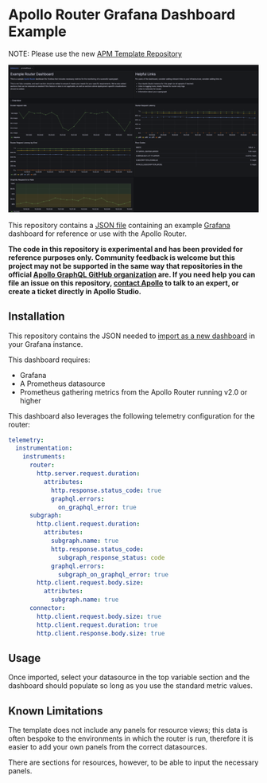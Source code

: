# Apollo Router Grafana Dashboard Example

NOTE: Please use the new [APM Template Repository](https://github.com/apollographql/apm-templates/tree/main/grafana)

![example dashboard preview](./imgs/dashboard-preview.png)

This repository contains a [JSON file](./example-dashboard.json) containing an example [Grafana](https://grafana.com/oss/grafana/) dashboard for reference or use with the Apollo Router.

**The code in this repository is experimental and has been provided for reference purposes only. Community feedback is welcome but this project may not be supported in the same way that repositories in the official [Apollo GraphQL GitHub organization](https://github.com/apollographql) are. If you need help you can file an issue on this repository, [contact Apollo](https://www.apollographql.com/contact-sales) to talk to an expert, or create a ticket directly in Apollo Studio.**

## Installation

This repository contains the JSON needed to [import as a new dashboard](https://grafana.com/docs/grafana/latest/dashboards/build-dashboards/import-dashboards/) in your Grafana instance. 

This dashboard requires: 
- Grafana
- A Prometheus datasource
- Prometheus gathering metrics from the Apollo Router running v2.0 or higher

This dashboard also leverages the following telemetry configuration for the router:

```yaml
telemetry:
  instrumentation:
    instruments:
      router:
        http.server.request.duration:
          attributes:
            http.response.status_code: true
            graphql.errors:
              on_graphql_error: true
      subgraph:
        http.client.request.duration:
          attributes:
            subgraph.name: true
            http.response.status_code:
              subgraph_response_status: code
            graphql.errors:
              subgraph_on_graphql_error: true
        http.client.request.body.size:
          attributes:
            subgraph.name: true
      connector:
        http.client.request.body.size: true
        http.client.request.duration: true
        http.client.response.body.size: true
```

## Usage

Once imported, select your datasource in the top variable section and the dashboard should populate so long as you use the standard metric values. 

## Known Limitations

The template does not include any panels for resource views; this data is often bespoke to the environments in which the router is run, therefore it is easier to add your own panels from the correct datasources. 

There are sections for resources, however, to be able to input the necessary panels. 
